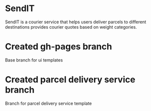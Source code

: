 # SendIT
SendIT is a courier service that helps users deliver parcels to different destinations provides courier quotes based on weight categories.
# Created gh-pages branch
Base branch for ui templates
# Created parcel delivery service branch
Branch for parcel delivery service template

